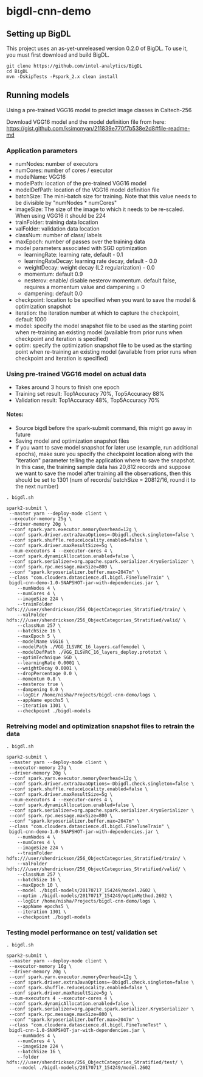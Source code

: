 # bigdl-cnn-demo

## Setting up BigDL

This project uses an as-yet-unreleased version 0.2.0 of BigDL. To use it, you must first download and build BigDL.

```
git clone https://github.com/intel-analytics/BigDL
cd BigDL
mvn -DskipTests -Pspark_2.x clean install
```

## Running models

Using a pre-trained VGG16 model to predict image classes in Caltech-256

Download VGG16 model and the model definition file from here: https://gist.github.com/ksimonyan/211839e770f7b538e2d8#file-readme-md

### Application parameters
- numNodes: number of executors
- numCores: number of cores / executor
- modelName: VGG16 
- modelPath: location of the pre-trained VGG16 model 
- modelDefPath: location of the VGG16 model definition file
- batchSize: The mini-batch size for training. Note that this value needs to be divisible by "numNodes * numCores"
- imageSize: The size of the image to which it needs to be re-scaled. When using VGG16 it should be 224
- trainFolder: training data location
- valFolder: validation data location
- classNum: number of class/ labels
- maxEpoch: number of passes over the training data
- model parameters associated with SGD optimization
  - learningRate: learning rate, default - 0.1
  - learningRateDecay: learning rate decay, default - 0.0
  - weightDecay: weight decay (L2 regularization) - 0.0
  - momentum: default 0.9
  - nesterov: enable/ disable nesterov momentum. default false, requires a momentum value and dampening = 0
  - dampening: default 0.0
- checkpoint: location to be specified when you want to save the model & optimization snapshot
- iteration: the iteration number at which to capture the checkpoint, default 1000
- model: specify the model snapshot file to be used as the starting point when re-training an existing model (available from prior runs when checkpoint and iteration is specified)
- optim: specify the optimization snapshot file to be used as the starting point when re-training an existing model (available from prior runs when checkpoint and iteration is specified)

### Using pre-trained VGG16 model on actual data
- Takes around 3 hours to finish one epoch 
- Training set result: Top1Accuracy 70%, Top5Accuracy 88%
- Validation result: Top1Accuracy 48%, Top5Accuracy 70%

#### Notes: 
- Source bigdl before the spark-submit command, this might go away in future
- Saving model and optimization snapshot files
 - If you want to save model snapshot for later use (example, run additional epochs), make sure you specify the checkpoint location along with the "iteration" parameter telling the application where to save the snapshot. In this case, the training sample data has 20,812 records and suppose we want to save the model after training all the observations, then this should be set to 1301 (num of records/ batchSize = 20812/16, round it to the next number)

````
. bigdl.sh 

spark2-submit \
 --master yarn --deploy-mode client \
 --executor-memory 25g \
 --driver-memory 20g \
 --conf spark.yarn.executor.memoryOverhead=12g \
 --conf spark.driver.extraJavaOptions=-Dbigdl.check.singleton=false \
 --conf spark.shuffle.reduceLocality.enabled=false \
 --conf spark.driver.maxResultSize=5g \
 --num-executors 4 --executor-cores 4 \
 --conf spark.dynamicAllocation.enabled=false \
 --conf spark.serializer=org.apache.spark.serializer.KryoSerializer \
 --conf spark.rpc.message.maxSize=800 \
 --conf "spark.kryoserializer.buffer.max=2047m" \
 --class "com.cloudera.datascience.dl.bigdl.FineTuneTrain" \
 bigdl-cnn-demo-1.0-SNAPSHOT-jar-with-dependencies.jar \
    --numNodes 4 \
    --numCores 4 \
    --imageSize 224 \
    --trainFolder hdfs:///user/shendrickson/256_ObjectCategories_Stratified/train/ \
    --valFolder hdfs:///user/shendrickson/256_ObjectCategories_Stratified/valid/ \
    --classNum 257 \
    --batchSize 16 \
    --maxEpoch 5 \
    --modelName VGG16 \
    --modelPath ./VGG_ILSVRC_16_layers.caffemodel \
    --modelDefPath ./VGG_ILSVRC_16_layers_deploy.prototxt \
    --optimTechnique SGD \
    --learningRate 0.0001 \
    --weightDecay 0.0001 \
    --dropPercentage 0.0 \
    --momentum 0.8 \
    --nesterov true \
    --dampening 0.0 \
    --logDir /home/nisha/Projects/bigdl-cnn-demo/logs \
    --appName epochs5 \
    --iteration 1301 \
    --checkpoint ./bigdl-models
````

### Retreiving model and optimization snapshot files to retrain the data
````
. bigdl.sh 

spark2-submit \
 --master yarn --deploy-mode client \
 --executor-memory 27g \
 --driver-memory 20g \
 --conf spark.yarn.executor.memoryOverhead=12g \
 --conf spark.driver.extraJavaOptions=-Dbigdl.check.singleton=false \
 --conf spark.shuffle.reduceLocality.enabled=false \
 --conf spark.driver.maxResultSize=5g \
 --num-executors 4 --executor-cores 4 \
 --conf spark.dynamicAllocation.enabled=false \
 --conf spark.serializer=org.apache.spark.serializer.KryoSerializer \
 --conf spark.rpc.message.maxSize=800 \
 --conf "spark.kryoserializer.buffer.max=2047m" \
 --class "com.cloudera.datascience.dl.bigdl.FineTuneTrain" \
 bigdl-cnn-demo-1.0-SNAPSHOT-jar-with-dependencies.jar \
    --numNodes 4 \
    --numCores 4 \
    --imageSize 224 \
    --trainFolder hdfs:///user/shendrickson/256_ObjectCategories_Stratified/train/ \
    --valFolder hdfs:///user/shendrickson/256_ObjectCategories_Stratified/valid/ \
    --classNum 257 \
    --batchSize 16 \
    --maxEpoch 10 \
    --model ./bigdl-models/20170717_154249/model.2602 \
    --optim ./bigdl-models/20170717_154249/optimMethod.2602 \
    --logDir /home/nisha/Projects/bigdl-cnn-demo/logs \
    --appName epochs5 \
    --iteration 1301 \
    --checkpoint ./bigdl-models
````

### Testing model performance on test/ validation set
````
. bigdl.sh

spark2-submit \
 --master yarn --deploy-mode client \
 --executor-memory 16g \
 --driver-memory 20g \
 --conf spark.yarn.executor.memoryOverhead=12g \
 --conf spark.driver.extraJavaOptions=-Dbigdl.check.singleton=false \
 --conf spark.shuffle.reduceLocality.enabled=false \
 --conf spark.driver.maxResultSize=5g \
 --num-executors 4 --executor-cores 4 \
 --conf spark.dynamicAllocation.enabled=false \
 --conf spark.serializer=org.apache.spark.serializer.KryoSerializer \
 --conf spark.rpc.message.maxSize=800 \
 --conf "spark.kryoserializer.buffer.max=2047m" \
 --class "com.cloudera.datascience.dl.bigdl.FineTuneTest" \
 bigdl-cnn-1.0-SNAPSHOT-jar-with-dependencies.jar \
    --numNodes 4 \
    --numCores 4 \
    --imageSize 224 \
    --batchSize 16 \
    --folder hdfs:///user/shendrickson/256_ObjectCategories_Stratified/test/ \
    --model ./bigdl-models/20170717_154249/model.2602
````

